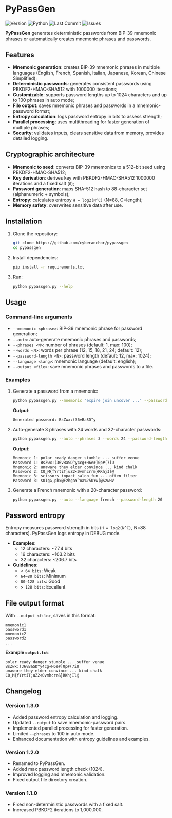 # PyPassGen

![Version](https://img.shields.io/badge/version-1.3.0-green)  ![Python](https://img.shields.io/badge/python-3.8+-green)  ![Last Commit](https://img.shields.io/github/last-commit/cyberanchor/pypassgen)  ![Issues](https://img.shields.io/github/issues/cyberanchor/pypassgen)

**PyPassGen** generates deterministic passwords from BIP-39 mnemonic phrases or automatically creates mnemonic phrases and passwords.

## Features
- **Mnemonic generation**: creates BIP-39 mnemonic phrases in multiple languages (English, French, Spanish, Italian, Japanese, Korean, Chinese Simplified);
- **Deterministic passwords**: generates consistent passwords using PBKDF2-HMAC-SHA512 with 1000000 iterations;
- **Customizable**: supports password lengths up to 1024 characters and up to 100 phrases in auto mode;
- **File output**: saves mnemonic phrases and passwords in a mnemonic-password format;
- **Entropy calculation**: logs password entropy in bits to assess strength;
- **Parallel processing**: uses multithreading for faster generation of multiple phrases;
- **Security**: validates inputs, clears sensitive data from memory, provides detailed logging.

## Cryptographic architecture
- **Mnemonic to seed**: converts BIP-39 mnemonics to a 512-bit seed using PBKDF2-HMAC-SHA512;
- **Key derivation**: derives key with PBKDF2-HMAC-SHA512  1000000 iterations and a fixed salt (`0`);
- **Password generation**: maps SHA-512 hash to 88-character set (alphanumeric + symbols);
- **Entropy**: calculates entropy `H = log2(N^C)` (N=88, C=length);
- **Memory safety**: overwrites sensitive data after use.

## Installation
1. Clone the repository:
   ```bash
   git clone https://github.com/cyberanchor/pypassgen
   cd pypassgen
   ```
2. Install dependencies:
   ```bash
   pip install -r requirements.txt
   ```
3. Run:
   ```bash
   python pypassgen.py --help
   ```

## Usage
### Command-line arguments
- `--mnemonic <phrase>`: BIP-39 mnemonic phrase for password generation;
- `--auto`: auto-generate mnemonic phrases and passwords;
- `--phrases <N>`: number of phrases (default: 1, max: 100);
- `--words <N>`: words per phrase (12, 15, 18, 21, 24; default: 12);
- `--password-length <N>`: password length (default: 12, max: 1024);
- `--language <lang>`: mnemonic language (default: english);
- `--output <file>`: save mnemonic phrases and passwords to a file.

### Examples
1. Generate a password from a mnemonic:
   ```bash
   python pypassgen.py --mnemonic "expire join uncover ..." --password-length 16
   ```
   **Output**:
   ```
   Generated password: BsZwx:(36vBaSD^y
   ```

2. Auto-generate 3 phrases with 24 words and 32-character passwords:
   ```bash
   python pypassgen.py --auto --phrases 3 --words 24 --password-length 32 --output phrases.txt
   ```
   **Output**:
   ```
   Mnemonic 1: polar ready danger stumble ... suffer venue
   Password 1: BsZwx:(36vBaSD^y4cg+H6e#]0p#(7iU
   Mnemonic 2: unaware they elder convince ... kind chalk
   Password 2: C0_M{fYrtiT;uZ2<0vmhcrr&}RKhjIl@
   Mnemonic 3: scissors impact salon fun ... often filter
   Password 3: $0IgG,phx@FzhgaY^oa%?5UYw(@SzwHV
   ```

3. Generate a French mnemonic with a 20-character password:
   ```bash
   python pypassgen.py --auto --language french --password-length 20
   ```

## Password entropy
Entropy measures password strength in bits (`H = log2(N^C)`, N=88 characters). PyPassGen logs entropy in DEBUG mode.
- **Examples**:
  - 12 characters: ~77.4 bits
  - 16 characters: ~103.2 bits
  - 32 characters: ~206.7 bits
- **Guidelines**:
  - `< 64 bits`: Weak
  - `64–80 bits`: Minimum 
  - `80–128 bits`: Good 
  - `> 128 bits`: Excellent

## File output format
With `--output <file>`, saves in this format:
```
mnemonic1
password1
mnemonic2
password2
...
```
**Example `output.txt`**:
```
polar ready danger stumble ... suffer venue
BsZwx:(36vBaSD^y4cg+H6e#]0p#(7iU
unaware they elder convince ... kind chalk
C0_M{fYrtiT;uZ2<0vmhcrr&}RKhjIl@
```

## Changelog
### Version 1.3.0
- Added password entropy calculation and logging.
- Updated `--output` to save mnemonic-password pairs.
- Implemented parallel processing for faster generation.
- Limited `--phrases` to 100 in auto mode.
- Enhanced documentation with entropy guidelines and examples.

### Version 1.2.0
- Renamed to PyPassGen.
- Added max password length check (1024).
- Improved logging and mnemonic validation.
- Fixed output file directory creation.

### Version 1.1.0
- Fixed non-deterministic passwords with a fixed salt.
- Increased PBKDF2 iterations to 1,000,000.

